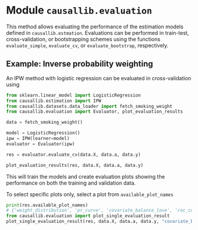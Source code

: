# Module `causallib.evaluation`

This method allows evaluating the performance of the estimation models defined
in `causallib.estmation`.
Evaluations can be performed in train-test, cross-validation, or bootstrapping
schemes using the functions `evaluate_simple`, `evaluate_cv`, or
`evaluate_bootstrap`, respectively.

## Example: Inverse probability weighting

An IPW method with logistic regression can be evaluated
in cross-validation using

```Python
from sklearn.linear_model import LogisticRegression
from causallib.estimation import IPW
from causallib.datasets.data_loader import fetch_smoking_weight
from causallib.evaluation import Evaluator, plot_evaluation_results

data = fetch_smoking_weight()

model = LogisticRegression()
ipw = IPW(learner=model)
evaluator = Evaluator(ipw)

res = evaluator.evaluate_cv(data.X, data.a, data.y)

plot_evaluation_results(res, data.X, data.a, data.y)
```

This will train the models and create evaluation plots
showing the performance on both the training and validation data.

To select specific plots only, select a plot from `available_plot_names`

```python
print(res.available_plot_names)
# {'weight_distribution', 'pr_curve', 'covariate_balance_love', 'roc_curve', 'calibration', 'covariate_balance_slope'}
from causallib.evaluation import plot_single_evaluation_result
plot_single_evaluation_result(res, data.X, data.a, data.y, "covariate_balance_love", "valid")
```
